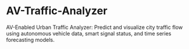 # AV-Traffic-Analyzer
AV-Enabled Urban Traffic Analyzer: Predict and visualize city traffic flow using autonomous vehicle data, smart signal status, and time series forecasting models.
